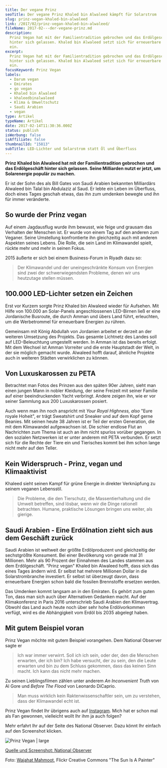 ```yaml
---
title: Der vegane Prinz
seoTitle: Der vegane Prinz Khaled bin Alwaleed kämpft für Solarstrom
slug: prinz-vegan-khaled-bin-alwaleed
link: /2017/02/prinz-vegan-khaled-bin-alwaleed/
fileName: 2017-02---der-vegane-prinz.md
description:
  Prinz Vegan hat mit der Familientradition gebrochen und das Erdölgeschäft
  hinter sich gelassen. Khaled bin Alwaleed setzt sich für erneuerbare Energien
  ein.
excerpt:
  Prinz Vegan hat mit der Familientradition gebrochen und das Erdölgeschäft
  hinter sich gelassen. Khaled bin Alwaleed setzt sich für erneuerbare Energien
  ein.
focusKeyword: Prinz Vegan
labels:
  - Darum vegan
  - Emirates
  - go vegan
  - Khaled bin Alwaleed
  - khaleedbinalwaleed
  - Klima & Umweltschutz
  - Saudi Arabien
  - vegan
type: Artikel
typeName: Artikel
date: 2017-02-14T11:30:36.000Z
status: publish
isWerbung: false
isAffiliate: false
thumbnailId: "15813"
subTitle: LED-Lichter und Solarstrom statt Öl und Überfluss
---
```


<strong>Prinz Khaled bin Alwaleed hat mit der Familientradition gebrochen und
das Erdölgeschäft hinter sich gelassen. Seine Milliarden nutzt er jetzt, um
Solarenergie populär zu machen.</strong>

Er ist der Sohn des als Bill Gates von Saudi Arabien bekannten Milliardärs
Alwaleed bin Talal bin Abdulaziz al Saud. Er lebte ein Leben im Überfluss,
doch eines Tages geschah etwas, das ihn zum umdenken bewegte und ihn für immer
veränderte.

## So wurde der Prinz vegan

Auf einem Jagdausflug wurde ihm bewusst, wie feige und grausam das Verhalten der
Menschen ist. Er wurde von einem Tag auf den anderen zum Veganer. Seine
Umstellung konfrontierte ihn gleichzeitig auch mit anderen Aspekten seines
Lebens. Die Rolle, die sein Land im Klimawandel spielt, rückte mehr und mehr in
seinen Fokus.

2015 äußerte er sich bei einem Business-Forum in Riyadh dazu so:

<blockquote>Der Klimawandel und der uneingeschränkte Konsum von Energien sind zwei der schwerwiegendsten Probleme, denen wir uns heutzutage stellen müssen.</blockquote>

## 100.000 LED-Lichter setzen ein Zeichen

Erst vor Kurzem sorgte Prinz Khaled bin Alwaleed wieder für Aufsehen. Mit Hilfe
von 100.000 an Solar-Panels angeschlossenen LED-Birnen ließ er eine Jordanische
Busroute, die durch Amman und übers Land führt, erleuchten, um die Werbetrommel
für erneuerbare Energien zu rühren.

Gemeinsam mit König Abdullah von Jordanien arbeitet er derzeit an der weiteren
Umsetzung des Projekts. Das gesamte Lichtnetz des Landes soll auf
LED-Beleuchtung umgestellt werden. In Amman ist das bereits erfolgt. Mit dem
Wechsel ist Amman Vorreiter und die erste Hauptstadt der Welt, in der sie
möglich gemacht wurde. Alwaleed hofft darauf, ähnliche Projekte auch in weiteren
Städten verwirklichen zu können.

## Von Luxuskarossen zu PETA

Betrachtet man Fotos des Prinzen aus den späten 90er Jahren, sieht man einen
jungen Mann in nobler Kleidung, der seine Freizeit mit seiner Familie auf einer
beeindruckenden Yacht verbringt. Andere zeigen ihn, wie er vor seiner Sammlung
aus 200 Luxuskarossen posiert.

Auch wenn man ihn noch anspricht mit <em>Your Royal Highness, also </em>"Eure
royale Hoheit", er trägt Sweatshirt und Sneaker und auf dem Kopf gerne Beanies.
Mit seinen heute 38 Jahren ist er Teil der ersten Generation, die mit dem
Klimawandel aufgewachsen ist. Die schier endlose Flut an Nachrichten zum Thema
ist auch an ihm nicht spurlos vorüber gegangen. In den sozialen Netzwerken ist
er unter anderem mit PETA verbunden. Er setzt sich für die Rechte der Tiere ein
und Tierisches kommt bei ihm schon lange nicht mehr auf den Teller.

## Kein Widerspruch - Prinz, vegan und Klimaaktivist

Khaleed sieht seinen Kampf für grüne Energie in direkter Verknüpfung zu seinem
veganen Lebensstil.

<blockquote>Die Probleme, die den Tierschutz, die Massentierhaltung und die Umwelt betreffen, sind lösbar, wenn wir die Dinge rationell betrachten. Humane, praktische Lösungen bringen uns weiter, als gierige.</blockquote>

## Saudi Arabien - Eine Erdölnation zieht sich aus dem Geschäft zurück

Saudi Arabien ist weltweit der größte Erdölproduzent und gleichzeitig der
sechstgrößte Konsument. Bei einer Bevölkerung von gerade mal 31 Millionen. Mehr
als 90 Prozent der Einnahmen des Landes stammen aus dem Erdölgeschäft. "Prinz
vegan" Khaled bin Alwaleed hofft, dass sich das eines Tages ändern wird. Er
selbst hat mehrere Millionen Dollar in die Solarstrombranche investiert. Er
selbst ist überzeugt davon, dass erneuerbare Energien schon bald die fossilen
Brennstoffe ersetzen werden.

Das Umdenken kommt langsam an in den Emiraten. Es gehört zum guten Ton, dass man
sich auch über Alternativen Gedanken macht. Auf der Klimakonferenz in Paris 2016
unterschrieb Saudi Arabien den Klimavertrag. Obwohl das Land auch heute noch
über sehr hohe Erdölvorkommen verfügt, wird es die Abhängigkeit vom Erdöl bis
2035 abgelegt haben.

## Mit gutem Beispiel voran

Prinz Vegan möchte mit gutem Beispiel vorangehen. Dem National Observer sagte er

<blockquote>Ich war immer verwirrt. Soll ich ich sein, oder der, den die Menschen erwarten, der ich bin? Ich habe versucht, der zu sein, den die Leute erwarten und bin zu dem Schluss gekommen, dass das keinen Sinn macht. Ich kann das nicht mehr machen.</blockquote>

Zu seinen Lieblingsfilmen zählen unter anderem <em>An Inconvenient
Truth </em>von Al Gore und <em>Before The Flood </em>von Leonardo DiCaprio.

<blockquote>Man muss wirklich kein Raktenwissenschaftler sein, um zu verstehen, dass der Klimawandel echt ist.</blockquote>

Prinz Vegan findet Ihr übrigens auch auf
<a href="https://www.instagram.com/p/BPnDVNEDw0w/" target="_blank" rel="noopener">Instagram</a>. Mich
hat er schon mal als Fan gewonnen, vielleicht wollt Ihr ihm ja auch folgen?

Mehr erfahrt Ihr auf der Seite des National Observer. Dazu könnt Ihr einfach auf
den Screenshot klicken.

![Prinz Vegan | large](http://cardamonchai.com/wp-content/uploads/2017/02/Bildschirmfoto-2017-02-14-um-09.49.57-800x462.png)

<a href="http://www.nationalobserver.com/2017/02/10/news/meet-vegan-saudi-prince-whos-turning-lights-jordan" target="_blank" rel="noopener">

Quelle und Screenshot:
<a href="http://www.nationalobserver.com/2017/02/10/news/meet-vegan-saudi-prince-whos-turning-lights-jordan" target="_blank" rel="noopener">National
Observer</a>

Foto:
<a href="https://www.flickr.com/photos/26116471@N03/" target="_blank" rel="noopener">Wajahat
Mahmoot</a>, Flickr Creative Commons "The Sun Is A Painter"

&nbsp;

&nbsp;

&nbsp;

&nbsp;
